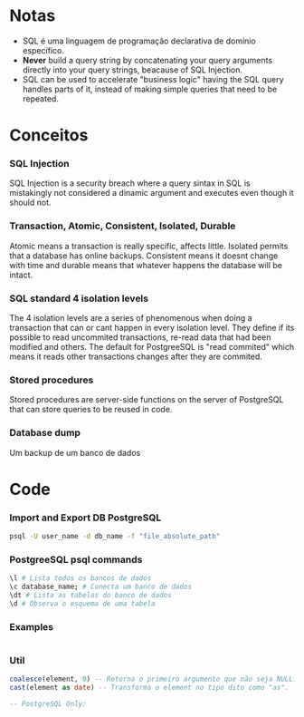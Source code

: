 # Notas

- SQL é uma linguagem de programação declarativa de domínio específico.
- **Never** build a query string by concatenating your query arguments directly into your query strings, beacause of SQL Injection.
- SQL can be used to accelerate "business logic" having the SQL query handles parts of it, instead of making simple queries that need to be repeated.

# Conceitos

### SQL Injection

SQL Injection is a security breach where a query sintax in SQL is mistakingly not considered a dinamic argument and executes even though it should not.

### Transaction, Atomic, Consistent, Isolated, Durable

Atomic means a transaction is really specific, affects little. Isolated permits that a database has online backups. Consistent means it doesnt change with time and durable means that whatever happens the database will be intact.

### SQL standard 4 isolation levels

The 4 isolation levels are a series of phenomenous when doing a transaction that can or cant happen in every isolation level. They define if its possible to read uncommited transactions, re-read data that had been modified and others. The default for PostgreeSQL is "read commited" which means it reads other transactions changes after they are commited.

### Stored procedures

Stored procedures are server-side functions on the server of PostgreSQL that can store queries to be reused in code.

### Database dump

Um backup de um banco de dados

# Code

### Import and Export DB PostgreSQL

```bash
psql -U user_name -d db_name -f "file_absolute_path"
```

### PostgreeSQL psql commands

```bash
\l # Lista todos os bancos de dados
\c database_name; # Conecta um banco de dados
\dt # Lista as tabelas do banco de dados
\d # Observa o esquema de uma tabela
```

### Examples

```SQL

```

### Util

```SQL
coalesce(element, 0) -- Retorna o primeiro argumento que não seja NULL.
cast(element as date) -- Transforma o element no tipo dito como "as".

-- PostgreSQL Only:

```
